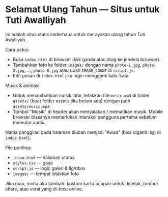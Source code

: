 # Selamat Ulang Tahun — Situs untuk Tuti Awalliyah

Ini adalah situs statis sederhana untuk merayakan ulang tahun Tuti Awalliyah.

Cara pakai:
- Buka `index.html` di browser (klik ganda atau drag ke jendela browser).
- Tambahkan foto ke folder `images/` dengan nama `photo-1.jpg`, `photo-2.jpg`, ..., `photo-8.jpg` atau ubah `IMAGE_COUNT` di `script.js`.
- Edit pesan di `index.html` jika ingin mengganti kata-kata.

Musik & animasi:
- Untuk menambahkan musik latar, letakkan file `music.mp3` di folder `assets/` (buat folder `assets` jika belum ada) dengan path `assets/music.mp3`.
- Tombol "Musik" di header akan menyalakan / mematikan musik. Mobile browser biasanya memerlukan interaksi pengguna pertama sebelum memutar audio.

Nama panggilan pada halaman diubah menjadi "Awaa" (bisa diganti lagi di `index.html`).

File penting:
- `index.html` — halaman utama
- `styles.css` — gaya
- `script.js` — logic galeri & lightbox
- `images/` — tempat letakkan foto

Jika mau, minta aku tambah: kustom kartu ucapan untuk dicetak, tombol share, atau versi yang di-host online.
